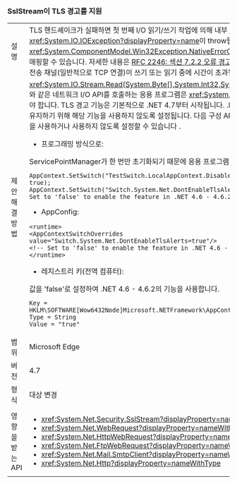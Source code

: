 ### <a name="sslstream-supports-tls-alerts"></a>SslStream이 TLS 경고를 지원

|   |   |
|---|---|
|설명|TLS 핸드셰이크가 실패하면 첫 번째 I/O 읽기/쓰기 작업에 의해 내부 <xref:System.ComponentModel.Win32Exception?displayProperty=name> 예외가 있는 <xref:System.IO.IOException?displayProperty=name>이 throw됩니다. <xref:System.ComponentModel.Win32Exception?displayProperty=name>의 <xref:System.ComponentModel.Win32Exception.NativeErrorCode?displayProperty=name> 코드는 이 [Schannel 문서](https://msdn.microsoft.com/library/windows/desktop/dd721886%28v=vs.85%29.aspx)를 사용하여 원격 대상의 TLS 경고에 매핑할 수 있습니다. 자세한 내용은 [RFC 2246: 섹션 7.2.2 오류 경고](https://tools.ietf.org/html/rfc2246#section-7.2.2)를 참조하세요. .NET 4.6.2 이하에서는 상대방이 핸드셰이크에 실패한 즉시 연결을 거부한 경우 전송 채널(일반적으로 TCP 연결)이 쓰기 또는 읽기 중에 시간이 초과됩니다.|
|제안 해결 방법|<xref:System.IO.Stream.Read(System.Byte[],System.Int32,System.Int32)>/<xref:System.IO.Stream.Write(System.Byte[],System.Int32,System.Int32)>와 같은 네트워크 I/O API를 호출하는 응용 프로그램은 <xref:System.IO.IOException> 또는 <xref:System.TimeoutException?displayProperty=name>을 처리해야 합니다. TLS 경고 기능은 기본적으로 .NET 4.7부터 시작됩니다. .NET 4.7 이상의 시스템에서 실행되는 .NET 4.0 - .NET 4.6.2 대상 응용 프로그램은 호환성을 유지하기 위해 해당 기능을 사용하지 않도록 설정됩니다. 다음 구성 API를 사용하여 .NET 4.7 이상의 프레임워크에서 실행되는 .NET 4.6 이상 응용 프로그램의 기능을 사용하거나 사용하지 않도록 설정할 수 있습니다 .<ul><li>프로그래밍 방식으로:</li></ul>ServicePointManager가 한 번만 초기화되기 때문에 응용 프로그램이 가장 먼저 수행하는 작업이어야 합니다.<pre><code class="language-C#">AppContext.SetSwitch(&quot;TestSwitch.LocalAppContext.DisableCaching&quot;, true);&#13;&#10;AppContext.SetSwitch(&quot;Switch.System.Net.DontEnableTlsAlerts&quot;, true); // Set to &#39;false&#39; to enable the feature in .NET 4.6 - 4.6.2.&#13;&#10;</code></pre><ul><li>AppConfig:</li></ul><pre><code class="language-XML">&lt;runtime&gt;&#13;&#10;&lt;AppContextSwitchOverrides value=&quot;Switch.System.Net.DontEnableTlsAlerts=true&quot;/&gt;&#13;&#10;&lt;!-- Set to &#39;false&#39; to enable the feature in .NET 4.6 - 4.6.2. --&gt;&#13;&#10;&lt;/runtime&gt;&#13;&#10;</code></pre><ul><li>레지스트리 키(전역 컴퓨터):</li></ul>값을 'false'로 설정하여 .NET 4.6 - 4.6.2의 기능을 사용합니다.<pre><code>Key = HKLM\SOFTWARE\[Wow6432Node\]Microsoft\.NETFramework\AppContext\Switch.System.Net.DontEnableTlsAlerts&#13;&#10;Type = String&#13;&#10;Value = &quot;true&quot;&#13;&#10;</code></pre>|
|범위|Microsoft Edge|
|버전|4.7|
|형식|대상 변경|
|영향을 받는 API|<ul><li><xref:System.Net.Security.SslStream?displayProperty=nameWithType></li><li><xref:System.Net.WebRequest?displayProperty=nameWithType></li><li><xref:System.Net.HttpWebRequest?displayProperty=nameWithType></li><li><xref:System.Net.FtpWebRequest?displayProperty=nameWithType></li><li><xref:System.Net.Mail.SmtpClient?displayProperty=nameWithType></li><li><xref:System.Net.Http?displayProperty=nameWithType></li></ul>|

